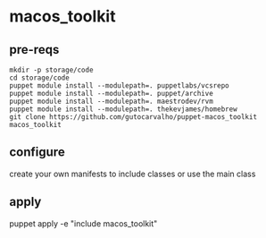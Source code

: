 # macos_toolkit

## pre-reqs

```
mkdir -p storage/code
cd storage/code
puppet module install --modulepath=. puppetlabs/vcsrepo
puppet module install --modulepath=. puppet/archive
puppet module install --modulepath=. maestrodev/rvm
puppet module install --modulepath=. thekevjames/homebrew
git clone https://github.com/gutocarvalho/puppet-macos_toolkit macos_toolkit
```

## configure

create your own manifests to include classes or use the main class

## apply

puppet apply -e "include macos_toolkit"
